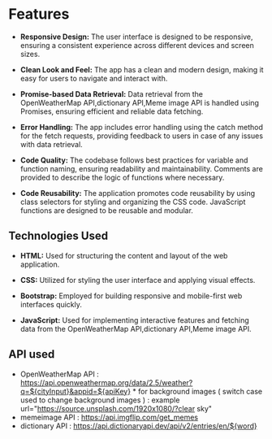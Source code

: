 # Features

- **Responsive Design:** The user interface is designed to be responsive, ensuring a consistent experience across different devices and screen sizes.
  
- **Clean Look and Feel:** The app has a clean and modern design, making it easy for users to navigate and interact with.
  
- **Promise-based Data Retrieval:** Data retrieval from the OpenWeatherMap API,dictionary API,Meme image API is handled using Promises, ensuring efficient and reliable data fetching.
  
- **Error Handling:** The app includes error handling using the catch method for the fetch requests, providing feedback to users in case of any issues with data retrieval.
  
- **Code Quality:** The codebase follows best practices for variable and function naming, ensuring readability and maintainability. Comments are provided to describe the logic of functions where necessary.
  
- **Code Reusability:** The application promotes code reusability by using class selectors for styling and organizing the CSS code. JavaScript functions are designed to be reusable and modular.

## Technologies Used

- **HTML:** Used for structuring the content and layout of the web application.
  
- **CSS:** Utilized for styling the user interface and applying visual effects.
  
- **Bootstrap:** Employed for building responsive and mobile-first web interfaces quickly.
  
- **JavaScript:** Used for implementing interactive features and fetching data from the OpenWeatherMap API,dictionary API,Meme image API.
## API used 
- OpenWeatherMap API : https://api.openweathermap.org/data/2.5/weather?q=${cityInput}&appid=${apiKey}
         * for background images ( switch case used to change background images ) : example url="https://source.unsplash.com/1920x1080/?clear sky"
- memeimage API : https://api.imgflip.com/get_memes
- dictionary API : https://api.dictionaryapi.dev/api/v2/entries/en/${word}



